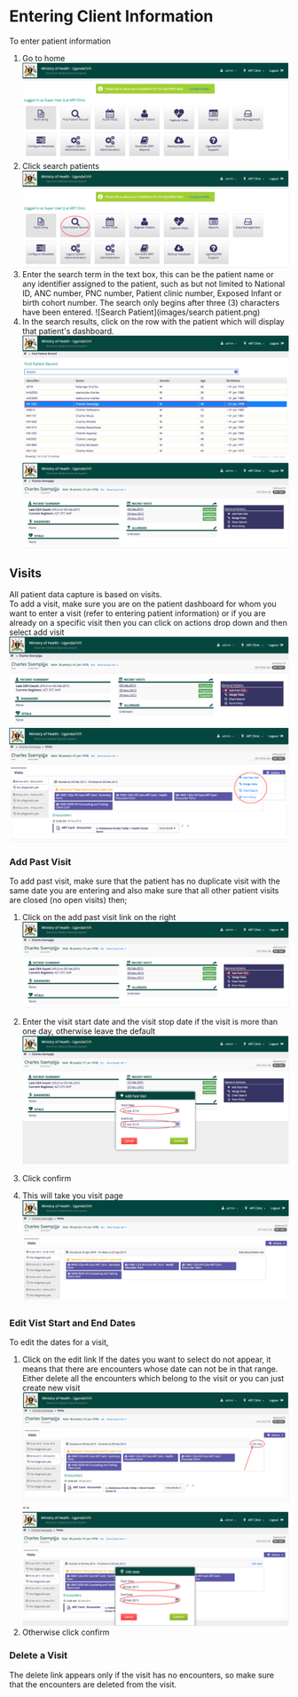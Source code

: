 # Entering Client Information
To enter patient information
1. Go to home
![Home](images/home_screen.png)
2. Click search patients
![Find Patient Screen](images/home_screen_find_patient_marked.png)
3. Enter the search term in the text box, this can be the patient name or any identifier assigned to the patient, such as but not limited to National ID, ANC number, PNC number, Patient clinic number, Exposed Infant or birth cohort number. The search only begins after three (3) characters have been entered.
![Search Patient](images/search patient.png)
4. In the search results, click on the row with the patient which will display that patient's dashboard.
![Found Patient](images/found_patient.png)
![Patient Dashboard](images/patient_dashboard.png)

## Visits
All patient data capture is based on visits.  
To add a visit, make sure you are on the patient dashboard for whom you want to enter a visit (refer to entering patient information) or if you are already on a specific visit then you can click on actions drop down and then select add visit
![Add visit when in patient dashboard](images/add_past_visit.png)
![Add visit when another visit is active](images/new_visit_when_another_visit_is_active.png)

### Add Past Visit
To add past visit, make sure that the patient has no duplicate visit with the same date you are entering and also make sure that all other patient visits are closed (no open visits) then;
1. Click on the add past visit link on the right
![Add past visit](images/add_past_visit.png)

2. Enter the visit start date and the visit stop date if the visit is more than one day, otherwise leave the default
![Enter start and end dates for new patient](images/enter_start_and_end_date_for_new_past_visit.png)
3. Click confirm
4. This will take you visit page
![Screen after adding new visit](images/screen_after_adding_new_visit.png)

### Edit Vist Start and End Dates
To edit the dates for a visit,
1. Click on the edit link
If the dates you want to select do not appear, it means that there are encounters whose date can not be in that range.  
Either delete all the encounters which belong to the visit or you can just create new visit
![Edit visit](images/edit_visit.png)
--
![Edit visit with new dates](images/edit_visit_new_dates.png)
2. Otherwise click confirm

### Delete a Visit
The delete link appears only if the visit has no encounters, so make sure that the encounters are deleted from the visit.
